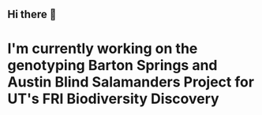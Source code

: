 ## Hi there 👋

# I'm currently working on the genotyping Barton Springs and Austin Blind Salamanders Project for UT's FRI Biodiversity Discovery


